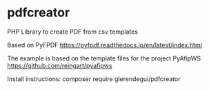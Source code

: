 # pdfcreator
PHP Library to create PDF from csv templates

Based on PyFPDF https://pyfpdf.readthedocs.io/en/latest/index.html

The example is based on the template files for the project PyAfipWS https://github.com/reingart/pyafipws

Install instructions:
composer require glerendegui/pdfcreator
